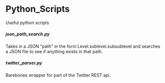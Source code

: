 # Python_Scripts
Useful python scripts

##### json_path_search.py
Takes in a JSON "path" in the form Level.sublevel.subsublevel and searches a JSON file to see if anything exists in that path.

##### twitter_parser.py
Barebones wrapper for part of the Twitter REST api.
